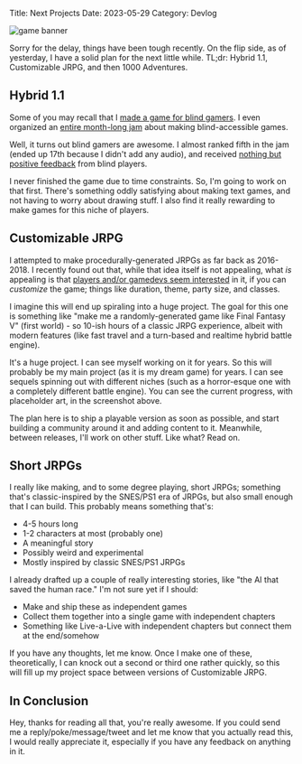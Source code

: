 Title: Next Projects
Date: 2023-05-29
Category: Devlog

![game banner](https://i.imgur.com/K33CL6i.png)

Sorry for the delay, things have been tough recently. On the flip side, as of yesterday, I have a solid plan for the next little while. TL;dr: Hybrid 1.1, Customizable JRPG, and then 1000 Adventures.

## Hybrid 1.1

Some of you may recall that I [made a game for blind gamers](https://deengames.itch.io/hybrid). I even organized an [entire month-long jam](https://itch.io/jam/games-for-blind-gamers-2) about making blind-accessible games.

Well, it turns out blind gamers are awesome. I almost ranked fifth in the jam (ended up 17th because I didn't add any audio), and received [nothing but positive feedback](https://forum.audiogames.net/post/776911/#p776911) from blind players.

I never finished the game due to time constraints. So, I'm going to work on that first. There's something oddly satisfying about making text games, and not having to worry about drawing stuff. I also find it really rewarding to make games for this niche of players.

## Customizable JRPG

I attempted to make procedurally-generated JRPGs as far back as 2016-2018. I recently found out that, while that idea itself is not appealing, what *is* appealing is that [players and/or gamedevs seem interested](https://twitter.com/nightblade99/status/1652880299716497411) in it, if you can *customize* the game; things like duration, theme, party size, and classes.

I imagine this will end up spiraling into a huge project. The goal for this one is something like "make me a randomly-generated game like Final Fantasy V" (first world) - so 10-ish hours of a classic JRPG experience, albeit with modern features (like fast travel and a turn-based and realtime hybrid battle engine).

It's a huge project. I can see myself working on it for years. So this will probably be my main project (as it is my dream game) for years. I can see sequels spinning out with different niches (such as a horror-esque one with a completely different battle engine). You can see the current progress, with placeholder art, in the screenshot above.

The plan here is to ship a playable version as soon as possible, and start building a community around it and adding content to it. Meanwhile, between releases, I'll work on other stuff. Like what? Read on.

## Short JRPGs

I really like making, and to some degree playing, short JRPGs; something that's classic-inspired by the SNES/PS1 era of JRPGs, but also small enough that I can build. This probably means something that's:

- 4-5 hours long
- 1-2 characters at most (probably one)
- A meaningful story
- Possibly weird and experimental
- Mostly inspired by classic SNES/PS1 JRPGs

I already drafted up a couple of really interesting stories, like "the AI that saved the human race." I'm not sure yet if I should:

- Make and ship these as independent games
- Collect them together into a single game with independent chapters
- Something like Live-a-Live with independent chapters but connect them at the end/somehow

If you have any thoughts, let me know. Once I make one of these, theoretically, I can knock out a second or third one rather quickly, so this will fill up my project space between versions of Customizable JRPG.

## In Conclusion

Hey, thanks for reading all that, you're really awesome. If you could send me a reply/poke/message/tweet and let me know that you actually read this, I would really appreciate it, especially if you have any feedback on anything in it.

